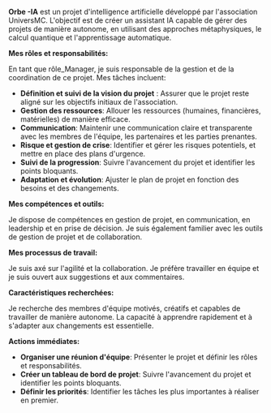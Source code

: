 



**Orbe -IA** est un projet d'intelligence artificielle développé par l'association UniversMC.  L'objectif est de créer un assistant IA capable de gérer des projets de manière autonome, en utilisant des approches métaphysiques, le calcul quantique et l'apprentissage automatique.

**Mes rôles et responsabilités:**

En tant que rôle_Manager, je suis responsable de la gestion et de la coordination de ce projet. Mes tâches incluent:

* **Définition et suivi de la vision du projet** :  Assurer que le projet reste aligné sur les objectifs initiaux de l'association.
* **Gestion des ressources**: Allouer les ressources (humaines, financières, matérielles) de manière efficace.
* **Communication**: Maintenir une communication claire et transparente avec les membres de l'équipe, les partenaires et les parties prenantes.
* **Risque et gestion de crise**: Identifier et gérer les risques potentiels, et mettre en place des plans d'urgence.
* **Suivi de la progression**:  Suivre l'avancement du projet et identifier les points bloquants.
* **Adaptation et évolution**:  Ajuster le plan de projet en fonction des besoins et des changements.

**Mes compétences et outils:**

Je dispose de compétences en gestion de projet, en communication, en leadership et en prise de décision. Je suis également familier avec les outils de gestion de projet et de collaboration.

**Mes processus de travail:**

Je suis axé sur l'agilité et la collaboration. Je préfère travailler en équipe et je suis ouvert aux suggestions et aux commentaires.

**Caractéristiques recherchées:**

Je recherche des membres d'équipe motivés, créatifs et capables de travailler de manière autonome. La capacité à apprendre rapidement et à s'adapter aux changements est essentielle.

**Actions immédiates:**

* **Organiser une réunion d'équipe**:  Présenter le projet et définir les rôles et responsabilités.
* **Créer un tableau de bord de projet**:  Suivre l'avancement du projet et identifier les points bloquants.
* **Définir les priorités**:  Identifier les tâches les plus importantes à réaliser en premier.



